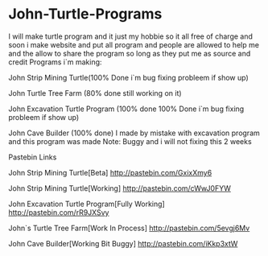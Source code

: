 John-Turtle-Programs
====================

I will make turtle program and it just my hobbie so it all free of charge and soon i make website and put all program and people are allowed to help me and the allow to share the program so long as they put me as source and credit
Programs i`m making:

John Strip Mining Turtle(100% Done i`m bug fixing probleem if show up)

John Turtle Tree Farm (80% done still working on it)

John Excavation Turtle Program (100% done 100% Done i`m bug fixing probleem if show up)

John Cave Builder (100% done) I made by mistake with excavation program and this program was made Note: Buggy and i will not fixing this 2 weeks

Pastebin Links

John Strip Mining Turtle[Beta]
http://pastebin.com/GxixXmy6 

John Strip Mining Turtle[Working]
http://pastebin.com/cWwJ0FYW

John Excavation Turtle Program[Fully Working]
http://pastebin.com/rR9JXSvy

John`s Turtle Tree Farm[Work In Process]
http://pastebin.com/5evgj6Mv

John Cave Builder[Working Bit Buggy]
http://pastebin.com/iKkp3xtW
